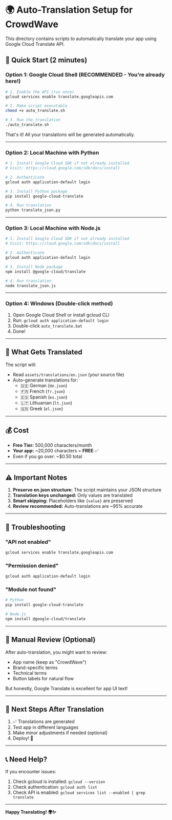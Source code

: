 # 🌍 Auto-Translation Setup for CrowdWave

This directory contains scripts to automatically translate your app using Google Cloud Translate API.

## 🚀 Quick Start (2 minutes)

### Option 1: Google Cloud Shell (RECOMMENDED - You're already here!)

```bash
# 1. Enable the API (run once)
gcloud services enable translate.googleapis.com

# 2. Make script executable
chmod +x auto_translate.sh

# 3. Run the translation
./auto_translate.sh
```

That's it! All your translations will be generated automatically.

---

### Option 2: Local Machine with Python

```bash
# 1. Install Google Cloud SDK if not already installed
# Visit: https://cloud.google.com/sdk/docs/install

# 2. Authenticate
gcloud auth application-default login

# 3. Install Python package
pip install google-cloud-translate

# 4. Run translation
python translate_json.py
```

---

### Option 3: Local Machine with Node.js

```bash
# 1. Install Google Cloud SDK if not already installed
# Visit: https://cloud.google.com/sdk/docs/install

# 2. Authenticate
gcloud auth application-default login

# 3. Install Node package
npm install @google-cloud/translate

# 4. Run translation
node translate_json.js
```

---

### Option 4: Windows (Double-click method)

1. Open Google Cloud Shell or install gcloud CLI
2. Run: `gcloud auth application-default login`
3. Double-click `auto_translate.bat`
4. Done!

---

## 📁 What Gets Translated

The script will:
- Read `assets/translations/en.json` (your source file)
- Auto-generate translations for:
  - 🇩🇪 German (`de.json`)
  - 🇫🇷 French (`fr.json`)
  - 🇪🇸 Spanish (`es.json`)
  - 🇱🇹 Lithuanian (`lt.json`)
  - 🇬🇷 Greek (`el.json`)

---

## 💰 Cost

- **Free Tier:** 500,000 characters/month
- **Your app:** ~20,000 characters = **FREE** ✅
- Even if you go over: ~$0.50 total

---

## ⚠️ Important Notes

1. **Preserve en.json structure:** The script maintains your JSON structure
2. **Translation keys unchanged:** Only values are translated
3. **Smart skipping:** Placeholders like `{value}` are preserved
4. **Review recommended:** Auto-translations are ~95% accurate

---

## 🔧 Troubleshooting

### "API not enabled"
```bash
gcloud services enable translate.googleapis.com
```

### "Permission denied"
```bash
gcloud auth application-default login
```

### "Module not found"
```bash
# Python
pip install google-cloud-translate

# Node.js
npm install @google-cloud/translate
```

---

## 📝 Manual Review (Optional)

After auto-translation, you might want to review:
- App name (keep as "CrowdWave")
- Brand-specific terms
- Technical terms
- Button labels for natural flow

But honestly, Google Translate is excellent for app UI text!

---

## 🎯 Next Steps After Translation

1. ✅ Translations are generated
2. Test app in different languages
3. Make minor adjustments if needed (optional)
4. Deploy! 🚀

---

## 📞 Need Help?

If you encounter issues:
1. Check gcloud is installed: `gcloud --version`
2. Check authentication: `gcloud auth list`
3. Check API is enabled: `gcloud services list --enabled | grep translate`

---

**Happy Translating! 🌍✨**
